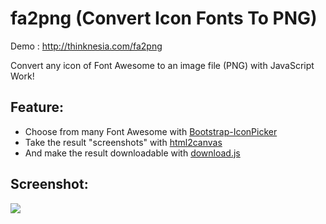 # fa2png (Convert Icon Fonts To PNG)

Demo : http://thinknesia.com/fa2png

Convert any icon of Font Awesome to an image file (PNG) with JavaScript Work!

<h2>Feature:</h2>
<ul>
<li>Choose from many Font Awesome with <a href='http://victor-valencia.github.io/bootstrap-iconpicker'>Bootstrap-IconPicker</a></li>
<li>Take the result "screenshots" with <a href='https://github.com/niklasvh/html2canvas'>html2canvas</a></li>
<li>And make the result downloadable with <a href='http://danml.com/download.html'>download.js</a></li>
</ul>

<h2>Screenshot:</h2>
<img src='https://github.com/aghanathan/fa2png/blob/master/Preview.png'/>
